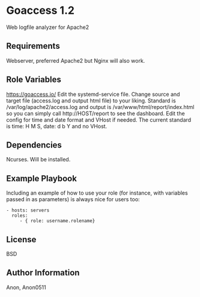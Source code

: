 Goaccess 1.2
=========

Web logfile analyzer for Apache2

Requirements
------------

Webserver, preferred Apache2 but Nginx will also work.

Role Variables
--------------

https://goaccess.io/
Edit the systemd-service file. Change source and target file (access.log and output html file) to your liking.
Standard is /var/log/apache2/access.log and output is /var/www/html/report/index.html so you can simply call http://HOST/report to see the dashboard.
Edit the config for time and date format and VHost if needed. 
The current standard is time: H M S, date: d b Y and no VHost.

Dependencies
------------

Ncurses.
Will be installed.

Example Playbook
----------------

Including an example of how to use your role (for instance, with variables passed in as parameters) is always nice for users too:

    - hosts: servers
      roles:
         - { role: username.rolename}

License
-------

BSD

Author Information
------------------

Anon, Anon0511
